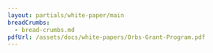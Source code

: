 ```yaml
---
layout: partials/white-paper/main
breadCrumbs:
  - bread-crumbs.md
pdfUrl: /assets/docs/white-papers/Orbs-Grant-Program.pdf
---
```


